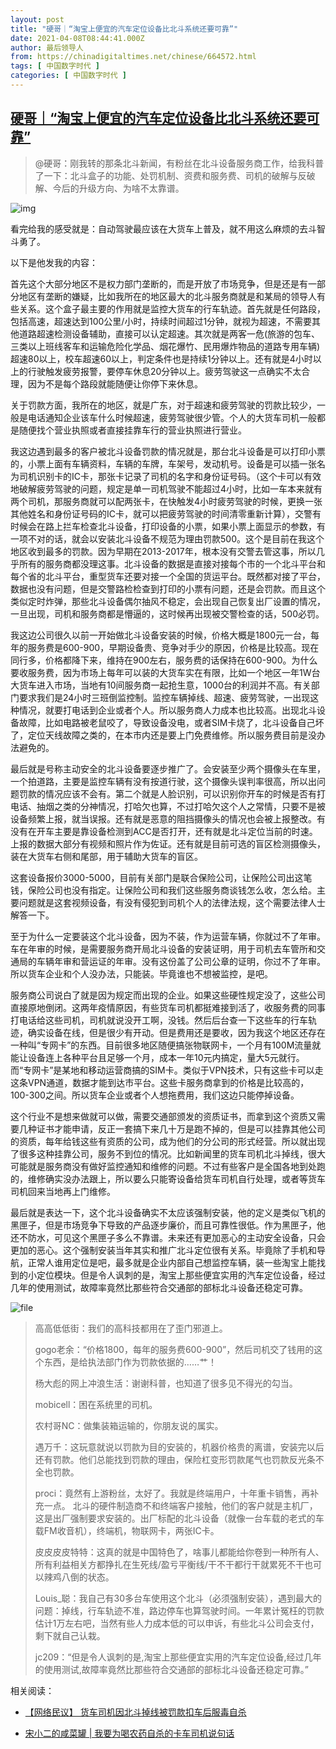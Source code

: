 ```yaml
---
layout: post
title: "硬哥｜“淘宝上便宜的汽车定位设备比北斗系统还要可靠”"
date: 2021-04-08T08:44:41.000Z
author: 最后领导人
from: https://chinadigitaltimes.net/chinese/664572.html
tags: [ 中国数字时代 ]
categories: [ 中国数字时代 ]
---
```

<!--1617871481000-->
[硬哥｜“淘宝上便宜的汽车定位设备比北斗系统还要可靠”](https://chinadigitaltimes.net/chinese/664572.html)
------

<div>
<blockquote><p>@硬哥：刚我转的那条北斗新闻，有粉丝在北斗设备服务商工作，给我科普了一下：北斗盒子的功能、处罚机制、资费和服务费、司机的破解与反破解、今后的升级方向、为啥不太靠谱。</p></blockquote><p><img src="https://chinadigitaltimes.net/chinese/files/2021/04/image-1617882033456.png" alt="img" /></p><p>看完给我的感受就是：自动驾驶最应该在大货车上普及，就不用这么麻烦的去斗智斗勇了。</p><p>以下是他发我的内容：</p><p>首先这个大部分地区不是权力部门垄断的，而是开放了市场竞争，但是还是有一部分地区有垄断的嫌疑，比如我所在的地区最大的北斗服务商就是和某局的领导人有些关系。这个盒子最主要的作用就是监控大货车的行车轨迹。首先就是任何路段，包括高速，超速达到100公里/小时，持续时间超过1分钟，就视为超速，不需要其他道路超速检测设备辅助，直接可以认定超速。其次就是两客一危(旅游的包车、三类以上班线客车和运输危险化学品、烟花爆竹、民用爆炸物品的道路专用车辆)超速80以上，校车超速60以上，判定条件也是持续1分钟以上。还有就是4小时以上的行驶触发疲劳报警，要停车休息20分钟以上。疲劳驾驶这一点确实不太合理，因为不是每个路段就能随便让你停下来休息。</p><p>关于罚款方面，我所在的地区，就是广东，对于超速和疲劳驾驶的罚款比较少，一般是电话通知企业该车什么时候超速，疲劳驾驶很少管。个人的大货车司机一般都是随便找个营业执照或者直接挂靠车行的营业执照进行营业。</p><p>我这边遇到最多的客户被北斗设备罚款的情况就是，那台北斗设备是可以打印小票的，小票上面有车辆资料，车辆的车牌，车架号，发动机号。设备是可以插一张名为司机识别卡的IC卡，那张卡记录了司机的名字和身份证号码。（这个卡可以有效地破解疲劳驾驶的问题，规定是单一司机驾驶不能超过4小时，比如一车本来就有两个司机，那服务商就可以配两张卡，在快触发4小时疲劳驾驶的时候，更换一张其他姓名和身份证号码的IC卡，就可以把疲劳驾驶的时间清零重新计算），交警有时候会在路上拦车检查北斗设备，打印设备的小票，如果小票上面显示的参数，有一项不对的话，就会以安装北斗设备不规范为理由罚款500。这个是目前在我这个地区收到最多的罚款。因为早期在2013-2017年，根本没有交警去管这事，所以几乎所有的服务商都没理这事。北斗设备的数据是直接对接每个市的一个北斗平台和每个省的北斗平台，重型货车还要对接一个全国的货运平台。既然都对接了平台，数据也没有问题，但是交警路检检查到打印的小票有问题，还是会罚款。而且这个类似定时炸弹，那些北斗设备偶尔抽风不稳定，会出现自己恢复出厂设置的情况，一旦出现，司机和服务商都是懵逼的，这时候再出现被交警检查的话，500必罚。</p><p>我这边公司很久以前一开始做北斗设备安装的时候，价格大概是1800元一台，每年的服务费是600-900，早期设备贵、竞争对手少的原因，价格是比较高。现在同行多，价格都降下来，维持在900左右，服务费的话保持在600-900。为什么要收服务费，因为市场上每年可以装的大货车实在有限，比如一个地区一年1W台大货车进入市场，当地有10间服务商一起抢生意，1000台的利润并不高。有关部门要求我们是24小时三班倒监控制。监控车辆掉线、超速、疲劳驾驶，一出现这种情况，就要打电话到企业或者个人。所以服务商人力成本也比较高。出现北斗设备故障，比如电路被老鼠咬了，导致设备没电，或者SIM卡烧了，北斗设备自己坏了，定位天线故障之类的，在本市内还是要上门免费维修。所以服务费目前是没办法避免的。</p><p>最后就是号称主动安全的北斗设备要逐步推广了。会安装至少两个摄像头在车里，一个拍道路，主要是监控车辆有没有按道行驶，这个摄像头误判率很高，所以出问题罚款的情况应该不会有。第二个就是人脸识别，可以识别你开车的时候是否有打电话、抽烟之类的分神情况，打哈欠也算，不过打哈欠这个人之常情，只要不是被设备频繁上报，就当误报。还有就是恶意的阻挡摄像头的情况也会被上报整改。有没有在开车主要是靠设备检测到ACC是否打开，还有就是北斗定位当前的时速。上报的数据大部分有视频和照片作为佐证。还有就是目前可选的盲区检测摄像头，装在大货车右侧和尾部，用于辅助大货车的盲区。</p><p>这套设备报价3000-5000，目前有关部门是联合保险公司，让保险公司出这笔钱，保险公司也没有指定。让保险公司和我们这些服务商谈钱怎么收，怎么给。主要问题就是这套视频设备，有没有侵犯到司机个人的法律法规，这个需要法律人士解答一下。</p><p>至于为什么一定要装这个北斗设备，因为不装，作为运营车辆，你就过不了年审。车在年审的时候，是需要服务商开局北斗设备的安装证明，用于司机去车管所和交通局的车辆年审和营运证的年审。没有这份盖了公司公章的证明，你过不了年审。所以货车企业和个人没办法，只能装。毕竟谁也不想被监控，是吧。</p><p>服务商公司说白了就是因为规定而出现的企业。如果这些硬性规定没了，这些公司直接原地倒闭。这两年疫情原因，有些货车司机都挺难接到活了，收服务费的同事打电话给这些司机，司机就说没开工啊，没钱。然后后台查一下这些车的行车轨迹，确实设备在线，但是很少有开动。但是费用还是要收，因为我这个地区还存在一种叫“专网卡”的东西。目前很多地区随便搞张物联网卡，一个月有100M流量就能让设备连上各种平台且足够一个月，成本一年10元内搞定，量大5元就行。而“专网卡”是某地和移动运营商搞的SIM卡。类似于VPN技术，只有这些卡可以走这条VPN通道，数据才能到达市平台。这些卡服务商拿到的价格是比较高的，100-300之间。所以货车企业或者个人想拖费用，我们这边只能停掉设备。</p><p>这个行业不是想来做就可以做，需要交通部颁发的资质证书，而拿到这个资质又需要几种证书才能申请，反正一套搞下来几十万是跑不掉的，但是可以挂靠其他公司的资质，每年给钱这些有资质的公司，成为他们的分公司的形式经营。所以就出现了很多这种挂靠公司，服务不到位的情况。比如新闻里的货车司机北斗掉线，很大可能就是服务商没有做好监控通知和维修的问题。不过有些客户是全国各地到处跑的，维修确实没办法跟上，所以要么只能寄设备给货车司机自行处理，或者等货车司机回来当地再上门维修。</p><p>最后就是表达一下，这个北斗设备确实不太应该强制安装，他的定义是类似飞机的黑匣子，但是市场竞争下导致的产品逐步廉价，而且可靠性很低。作为黑匣子，他还不防水，可见这个黑匣子多么不靠谱。未来还有更加恶心的主动安全设备，只会更加的恶心。这个强制安装当年其实和推广北斗定位很有关系。毕竟除了手机和导航，正常人谁用定位是吧，最多就是企业内部自己想监控车辆，装一些淘宝上能找到的小定位模块。但是令人讽刺的是，淘宝上那些便宜实用的汽车定位设备，经过几年的使用测试，故障率竟然比那些符合交通部的部标北斗设备还稳定可靠。</p><p><img src="https://chinadigitaltimes.net/chinese/files/2021/04/image-1617881732808.png" alt="file" /></p><blockquote><p>高高低低街：我们的高科技都用在了歪门邪道上。</p><p>gogo老余：“价格1800，每年的服务费600-900”，然后司机交了钱用的这个东西，是给执法部门作为罚款依据的……艹！</p><p>杨大彪的网上冲浪生活：谢谢科普，也知道了很多见不得光的勾当。</p><p>mobicell：困在系统里的司机。</p><p>农村哥NC：做集装箱运输的，你朋友说的属实。</p><p>遇万千：这玩意就说以罚款为目的安装的，机器价格贵的离谱，安装完以后还有罚款。他们总能找到罚款的理由，保险杠变形罚款尾气也罚款反光条不全也罚款。</p><p>proci：竟然有上游粉丝，太好了。我就是终端用户，十年重卡销售，再补充一点。 北斗的硬件制造商不和终端客户接触，他们的客户就是主机厂，这是出厂强制要求安装的。出厂标配的北斗设备（就像一台车载的老式的车载FM收音机），终端机，物联网卡，两张IC卡。</p><p>皮皮皮皮特特：这真的就是中国特色了，啥事儿都能给你卷到一种所有人、所有利益相关方都挣扎在生死线/盈亏平衡线/干不干都行干就累死不干也可以辣鸡八倒的状态。</p><p>Louis_聪：我自己有30多台车使用这个北斗（必须强制安装），遇到最大的问题：掉线，行车轨迹不准，路边停车也算驾驶时间。一年累计冤枉的罚款估计1万左右吧，当然有些人力成本低的可以申诉，有些北斗公司会支付，剩下就自己认栽。</p><p>jc209：“但是令人讽刺的是,淘宝上那些便宜实用的汽车定位设备,经过几年的使用测试,故障率竟然比那些符合交通部的部标北斗设备还稳定可靠。”</p></blockquote><p>相关阅读：</p><ul><li><p><a href="https://chinadigitaltimes.net/chinese/664537.html" title="【网络民议】 货车司机因北斗掉线被罚款扣车后服毒自杀">【网络民议】 货车司机因北斗掉线被罚款扣车后服毒自杀</a></p></li><li><p><a href="https://chinadigitaltimes.net/chinese/664534.html" title="宋小二的咸菜罐 | 我要为喝农药自杀的卡车司机说句话">宋小二的咸菜罐 | 我要为喝农药自杀的卡车司机说句话</a></p></li></ul>
</div>
